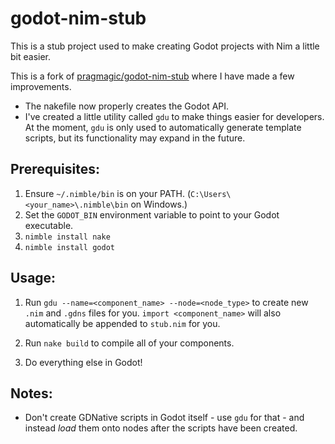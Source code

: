 # godot-nim-stub

This is a stub project used to make creating Godot projects with Nim a little bit easier.

This is a fork of [pragmagic/godot-nim-stub](https://github.com/pragmagic/godot-nim-stub) where I have made a few improvements.

- The nakefile now properly creates the Godot API.
- I've created a little utility called `gdu` to make things easier for developers. At the moment, `gdu` is only used to automatically generate template scripts, but its functionality may expand in the future.

## Prerequisites:

1. Ensure `~/.nimble/bin` is on your PATH. (`C:\Users\<your_name>\.nimble\bin` on Windows.)
2. Set the `GODOT_BIN` environment variable to point to your Godot executable.
3. `nimble install nake`
4. `nimble install godot`

## Usage:

1. Run `gdu --name=<component_name> --node=<node_type>` to create new `.nim` and `.gdns` files for you. `import <component_name>` will also automatically be appended to `stub.nim` for you.

2. Run `nake build` to compile all of your components.

3. Do everything else in Godot!

## Notes:

- Don't create GDNative scripts in Godot itself - use `gdu` for that - and instead *load* them onto nodes after the scripts have been created.